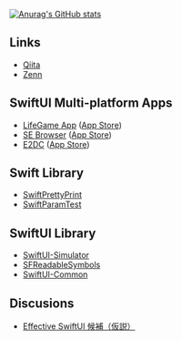 [![Anurag's GitHub stats](https://github-readme-stats.vercel.app/api?username=YusukeHosonuma&theme=dark&show_icons=true
)](https://github.com/anuraghazra/github-readme-stats)

## Links

- [Qiita](https://qiita.com/YusukeHosonuma)
- [Zenn](https://zenn.dev/tobi462)

## SwiftUI Multi-platform Apps

- [LifeGame App](https://github.com/YusukeHosonuma/SwiftUI-LifeGame) ([App Store](https://apps.apple.com/app/id1620557880))
- [SE Browser](https://github.com/YusukeHosonuma/Swift-Evolution-Browser) ([App Store](https://apps.apple.com/app/id1615741502))
- [E2DC](https://github.com/YusukeHosonuma/E2DC) ([App Store](https://apps.apple.com/app/id1616576556))

## Swift Library

- [SwiftPrettyPrint](https://github.com/YusukeHosonuma/SwiftPrettyPrint)
- [SwiftParamTest](https://github.com/YusukeHosonuma/SwiftParamTest)

## SwiftUI Library

- [SwiftUI-Simulator](https://github.com/YusukeHosonuma/SwiftUI-Simulator)
- [SFReadableSymbols](https://github.com/YusukeHosonuma/SFReadableSymbols)
- [SwiftUI-Common](https://github.com/YusukeHosonuma/SwiftUI-Common)

## Discusions

- [Effective SwiftUI 候補（仮説）](https://github.com/YusukeHosonuma/Effective-SwiftUI)
